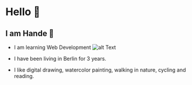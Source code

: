 # Hello 🤗

## I am Hande 👾
- I am learning Web Development
![alt Text](https://media3.giphy.com/media/v1.Y2lkPTc5MGI3NjExY3E2dWF1ODgwNXQ2Zmh1ajFqOGF5NXE0d21tbDhvc3pzaHJudndoNCZlcD12MV9pbnRlcm5hbF9naWZfYnlfaWQmY3Q9Zw/WRQBXSCnEFJIuxktnw/giphy.gif)

- I have been living in Berlin for 3 years.

- I like digital drawing, watercolor painting, walking in nature, cycling and reading.
